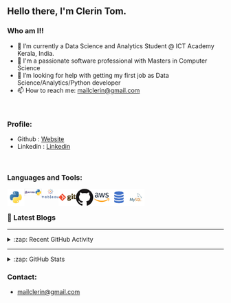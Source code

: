 ## Hello there, I'm Clerin Tom.

### Who am I!!

- 🌱 I’m currently a Data Science and Analytics Student @ ICT Academy Kerala, India.
- 🔭 I'm a passionate software professional with Masters in Computer Science
- 🤔 I’m looking for help with getting my first job as Data Science/Analytics/Python developer
- 📫 How to reach me: mailclerin@gmail.com

<br />

### Profile:
- Github : [Website]
- Linkedin : [Linkedin]

<br />

### Languages and Tools:

<img align="left" alt="Python" width="40px" src="/icons/python.png" />
<img align="left" alt="Pandas" width="40px" src="/icons/pandas.png" />
<img align="left" alt="Tableau" width="40px" src="/icons/tableau.png" />
<img align="left" alt="Git" width="40px" src="/icons/git.png" />
<img align="left" alt="GitHub" width="40px" src="/icons/github.png" />
<img align="left" alt="AWS" width="40px" src="/icons/aws.png" />
<img align="left" alt="Visual Studio Code" width="40px" src="/icons/sql.png" />
<img align="left" alt="MySQL" width="40px" src="/icons/mysql.png" />

<br />
<br />



### 📕 Latest Blogs

---

<details>
  <summary>:zap: Recent GitHub Activity</summary>
</details>


---
<details>
  <summary>:zap: GitHub Stats</summary>
</details>


### Contact: 
- mailclerin@gmail.com

[email]: mailclerin@gmail.com
[Website]: https://clerintom.github.io/
[Linkedin]: https://www.linkedin.com/in/clerintom
